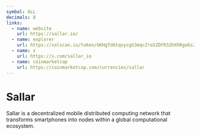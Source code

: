 ```yaml
---
symbol: ALL
decimals: 8
links:
  - name: website
    url: https://sallar.io/
  - name: explorer
    url: https://solscan.io/token/GKHgTd6tqvycgG3mqcZraSZDFR32hXhRgo6sZQtudMsC
  - name: x
    url: https://x.com/sallar_io
  - name: coinmarketcap
    url: https://coinmarketcap.com/currencies/sallar
---
```


# Sallar

Sallar is a decentralized mobile distributed computing network that transforms smartphones into nodes within a global computational ecosystem.
